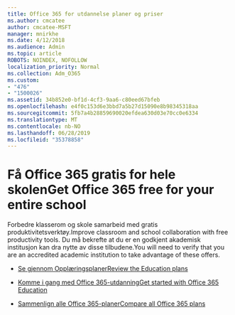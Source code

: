```yaml
---
title: Office 365 for utdannelse planer og priser
ms.author: cmcatee
author: cmcatee-MSFT
manager: mnirkhe
ms.date: 4/12/2018
ms.audience: Admin
ms.topic: article
ROBOTS: NOINDEX, NOFOLLOW
localization_priority: Normal
ms.collection: Adm_O365
ms.custom:
- "476"
- "1500026"
ms.assetid: 34b852e0-bf1d-4cf3-9aa6-c80eed67bfeb
ms.openlocfilehash: e4f0c153d6e3bbd7a5b27d15090e8b98345318aa
ms.sourcegitcommit: 5fb7a4b28859690020efdea630d03e70cc0e6334
ms.translationtype: MT
ms.contentlocale: nb-NO
ms.lasthandoff: 06/28/2019
ms.locfileid: "35378858"
---
```

# <a name="get-office-365-free-for-your-entire-school"></a><span data-ttu-id="9bf6e-102">Få Office 365 gratis for hele skolen</span><span class="sxs-lookup"><span data-stu-id="9bf6e-102">Get Office 365 free for your entire school</span></span>

<span data-ttu-id="9bf6e-103">Forbedre klasserom og skole samarbeid med gratis produktivitetsverktøy.</span><span class="sxs-lookup"><span data-stu-id="9bf6e-103">Improve classroom and school collaboration with free productivity tools.</span></span> <span data-ttu-id="9bf6e-104">Du må bekrefte at du er en godkjent akademisk institusjon kan dra nytte av disse tilbudene.</span><span class="sxs-lookup"><span data-stu-id="9bf6e-104">You will need to verify that you are an accredited academic institution to take advantage of these offers.</span></span>
  
- [<span data-ttu-id="9bf6e-105">Se gjennom Opplæringsplaner</span><span class="sxs-lookup"><span data-stu-id="9bf6e-105">Review the Education plans</span></span>](https://products.office.com/academic/compare-office-365-education-plans)

- [<span data-ttu-id="9bf6e-106">Komme i gang med Office 365-utdanning</span><span class="sxs-lookup"><span data-stu-id="9bf6e-106">Get started with Office 365 Education</span></span>](https://support.office.com/article/ab02abe5-a1ee-458c-b749-5b44416ccf1)

- [<span data-ttu-id="9bf6e-107">Sammenlign alle Office 365-planer</span><span class="sxs-lookup"><span data-stu-id="9bf6e-107">Compare all Office 365 plans</span></span>](https://products.office.com/business/compare-more-office-365-for-business-plans)

